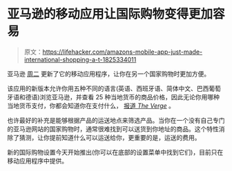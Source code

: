 # 亚马逊的移动应用让国际购物变得更加容易

> 原文：<https://lifehacker.com/amazons-mobile-app-just-made-international-shopping-a-t-1825334011>

亚马逊 [周二](https://www.amazon.com/b?asc_campaign=InlineText&asc_refurl=https://lifehacker.com/amazons-mobile-app-just-made-international-shopping-a-t-1825334011&asc_source=&node=17052338011&tag=kinjalifehackerlink-20) 更新了它的移动应用程序，让你在另一个国家购物时更加方便。



该应用的新版本允许你用五种不同的语言(英语、西班牙语、简体中文、巴西葡萄牙语和德语)浏览亚马逊，并查看 25 种当地货币的商品价格，因此无论你用哪种当地货币支付，你都会知道你在支付什么， [报道 *The Verge*](https://www.theverge.com/2018/4/17/17246564/amazon-international-mobile-languages-currency-shipping-import-fees-customs-app) 。

也许最好的补充是能够根据产品的运送地点来筛选产品。当你在一个没有自己专门的亚马逊网站的国家购物时，通常很难找到可以送货到你地址的商品。这个特性消除了猜测，让你提前知道什么可以运送给你，更重要的是，运送的费用。

新的国际购物设置今天开始推出(你可以在底部的设置菜单中找到它们)，目前只在移动应用程序中提供。